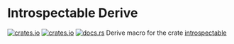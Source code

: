# Introspectable Derive
[![crates.io](https://img.shields.io/crates/l/introspectable_derive?style=for-the-badge)](https://crates.io/crates/introspectable_derive)
[![crates.io](https://img.shields.io/crates/v/introspectable_derive?style=for-the-badge)](https://crates.io/crates/introspectable_derive)
[![docs.rs](https://img.shields.io/docsrs/introspectable_derive?style=for-the-badge)](https://docs.rs/introspectable_derive/)
Derive macro for the crate [introspectable](https://github.com/peperworx/introspectable)